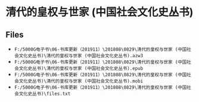 # 清代的皇权与世家 (中国社会文化史丛书)

## Files

- `F:/5000G电子书\06-书库更新（201911）\201808\0829\清代的皇权与世家 (中国社会文化史丛书)\清代的皇权与世家 (中国社会文化史丛书).azw3`
- `F:/5000G电子书\06-书库更新（201911）\201808\0829\清代的皇权与世家 (中国社会文化史丛书)\清代的皇权与世家 (中国社会文化史丛书).epub`
- `F:/5000G电子书\06-书库更新（201911）\201808\0829\清代的皇权与世家 (中国社会文化史丛书)\清代的皇权与世家 (中国社会文化史丛书).mobi`
- `F:/5000G电子书\06-书库更新（201911）\201808\0829\清代的皇权与世家 (中国社会文化史丛书)\files.txt`
